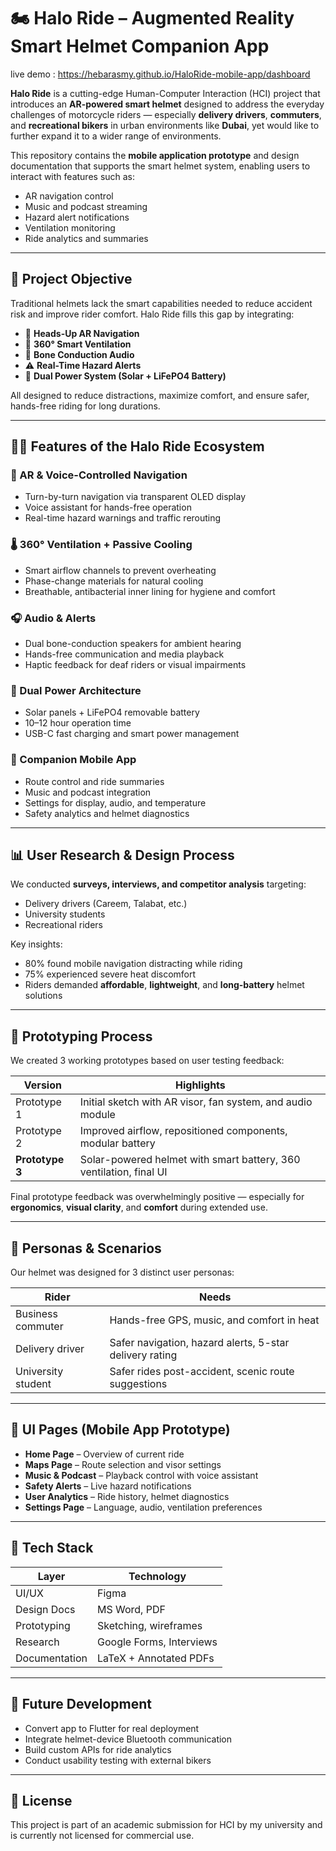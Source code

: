 # 🏍️ Halo Ride – Augmented Reality Smart Helmet Companion App

live demo : https://hebarasmy.github.io/HaloRide-mobile-app/dashboard

**Halo Ride** is a cutting-edge Human-Computer Interaction (HCI) project that introduces an **AR-powered smart helmet** designed to address the everyday challenges of motorcycle riders — especially **delivery drivers**, **commuters**, and **recreational bikers** in urban environments like **Dubai**, yet would like to further expand it to a wider range of environments.

This repository contains the **mobile application prototype** and design documentation that supports the smart helmet system, enabling users to interact with features such as:
- AR navigation control
- Music and podcast streaming
- Hazard alert notifications
- Ventilation monitoring
- Ride analytics and summaries

---

## 🎯 Project Objective

Traditional helmets lack the smart capabilities needed to reduce accident risk and improve rider comfort. Halo Ride fills this gap by integrating:
- 🧠 **Heads-Up AR Navigation**
- 💨 **360° Smart Ventilation**
- 🦻 **Bone Conduction Audio**
- ⚠️ **Real-Time Hazard Alerts**
- 🔋 **Dual Power System (Solar + LiFePO4 Battery)**

All designed to reduce distractions, maximize comfort, and ensure safer, hands-free riding for long durations.

---

## 👩‍💻 Features of the Halo Ride Ecosystem

### 🚨 AR & Voice-Controlled Navigation
- Turn-by-turn navigation via transparent OLED display
- Voice assistant for hands-free operation
- Real-time hazard warnings and traffic rerouting

### 🌡️ 360° Ventilation + Passive Cooling
- Smart airflow channels to prevent overheating
- Phase-change materials for natural cooling
- Breathable, antibacterial inner lining for hygiene and comfort

### 🎧 Audio & Alerts
- Dual bone-conduction speakers for ambient hearing
- Hands-free communication and media playback
- Haptic feedback for deaf riders or visual impairments

### 🔋 Dual Power Architecture
- Solar panels + LiFePO4 removable battery
- 10–12 hour operation time
- USB-C fast charging and smart power management

### 📱 Companion Mobile App
- Route control and ride summaries
- Music and podcast integration
- Settings for display, audio, and temperature
- Safety analytics and helmet diagnostics

---

## 📊 User Research & Design Process

We conducted **surveys, interviews, and competitor analysis** targeting:
- Delivery drivers (Careem, Talabat, etc.)
- University students
- Recreational riders

Key insights:
- 80% found mobile navigation distracting while riding
- 75% experienced severe heat discomfort
- Riders demanded **affordable**, **lightweight**, and **long-battery** helmet solutions
---

## 🔧 Prototyping Process

We created 3 working prototypes based on user testing feedback:

| Version | Highlights |
|--------|------------|
| Prototype 1 | Initial sketch with AR visor, fan system, and audio module |
| Prototype 2 | Improved airflow, repositioned components, modular battery |
| **Prototype 3** | Solar-powered helmet with smart battery, 360 ventilation, final UI |

Final prototype feedback was overwhelmingly positive — especially for **ergonomics**, **visual clarity**, and **comfort** during extended use.

---

## 👥 Personas & Scenarios

Our helmet was designed for 3 distinct user personas:

| Rider     | Needs |
|-----------|-------|
|Business commuter | Hands-free GPS, music, and comfort in heat |
|Delivery driver | Safer navigation, hazard alerts, 5-star delivery rating |
|University student | Safer rides post-accident, scenic route suggestions |

---

## 📱 UI Pages (Mobile App Prototype)

- **Home Page** – Overview of current ride
- **Maps Page** – Route selection and visor settings
- **Music & Podcast** – Playback control with voice assistant
- **Safety Alerts** – Live hazard notifications
- **User Analytics** – Ride history, helmet diagnostics
- **Settings Page** – Language, audio, ventilation preferences

---

## 📐 Tech Stack

| Layer       | Technology |
|-------------|------------|
| UI/UX       | Figma      |
| Design Docs | MS Word, PDF |
| Prototyping | Sketching, wireframes |
| Research    | Google Forms, Interviews |
| Documentation | LaTeX + Annotated PDFs |

---

## 🚀 Future Development

- Convert app to Flutter for real deployment
- Integrate helmet-device Bluetooth communication
- Build custom APIs for ride analytics
- Conduct usability testing with external bikers

---

## 📄 License

This project is part of an academic submission for HCI by my university and is currently not licensed for commercial use.


